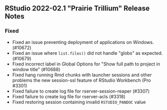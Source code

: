## RStudio 2022-02.1 "Prairie Trillium" Release Notes

### Fixed

* Fixed an issue preventing deployment of applications on Windows. (#10672)
* Fixed an issue where `list.files()` did not handle "globs" as expected. (#10679)
* Fixed incorrect label in Global Options for "Show full path to project in window title" (#10688)
* Fixed hang running Rmd chunks with launcher sessions and other problems the new session-ssl feature of RStudio Workbench (Pro #3301)
* Fixed failure to create log file for rserver-session-reaper (#3307)
* Fixed failure to create log file for rserver-acls (#3318)
* Fixed restoring session containing invalid `RSTUDIO_PANDOC` value
